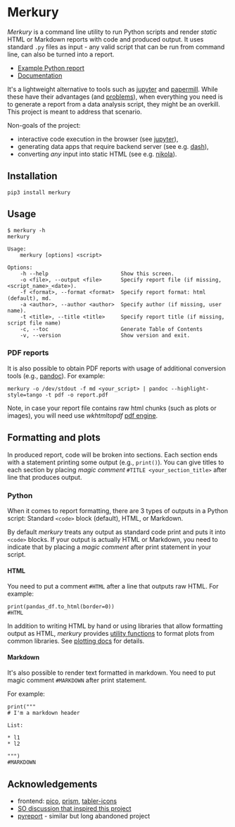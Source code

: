 # Merkury

_Merkury_ is a command line utility to run Python scripts and render _static_ HTML or Markdown reports with code and produced output. It uses standard `.py` files as input - any valid script that can be run from command line, can also be turned into a report.

- [Example Python report](https://ppatrzyk.github.io/merkury/examples/intro-py.html)
- [Documentation](https://ppatrzyk.github.io/merkury/)

It's a lightweight alternative to tools such as [jupyter](https://github.com/jupyter/jupyter) and [papermill](https://github.com/nteract/papermill). While these have their advantages (and [problems](https://www.youtube.com/watch?v=7jiPeIFXb6U)), when everything you need is to generate a report from a data analysis script, they might be an overkill. This project is meant to address that scenario.

Non-goals of the project:

- interactive code execution in the browser (see [jupyter](https://github.com/jupyter/jupyter)),
- generating data apps that require backend server (see e.g. [dash](https://github.com/plotly/dash)),
- converting _any_ input into static HTML (see e.g. [nikola](https://github.com/getnikola/nikola)).

## Installation

```
pip3 install merkury
```

## Usage

```
$ merkury -h
merkury

Usage:
    merkury [options] <script>

Options:
    -h --help                       Show this screen.
    -o <file>, --output <file>      Specify report file (if missing, <script_name>_<date>).
    -f <format>, --format <format>  Specify report format: html (default), md.
    -a <author>, --author <author>  Specify author (if missing, user name).
    -t <title>, --title <title>     Specify report title (if missing, script file name)
    -c, --toc                       Generate Table of Contents
    -v, --version                   Show version and exit.
```

### PDF reports

It is also possible to obtain PDF reports with usage of additional conversion tools (e.g., [pandoc](https://github.com/jgm/pandoc)). For example:

```
merkury -o /dev/stdout -f md <your_script> | pandoc --highlight-style=tango -t pdf -o report.pdf
```

Note, in case your report file contains raw html chunks (such as plots or images), you will need use _wkhtmltopdf_ [pdf engine](https://pandoc.org/MANUAL.html#option--pdf-engine).

## Formatting and plots

In produced report, code will be broken into sections. Each section ends with a statement printing some output (e.g., `print()`). You can give titles to each section by placing _magic comment_ `#TITLE <your_section_title>` after line that produces output.

### Python

When it comes to report formatting, there are 3 types of outputs in a Python script: Standard `<code>` block (default), HTML, or Markdown.

By default _merkury_ treats any output as standard code print and puts it into `<code>` blocks. If your output is actually HTML or Markdown, you need to indicate that by placing a _magic comment_ after print statement in your script.

#### HTML

You need to put a comment `#HTML` after a line that outputs raw HTML. For example:

```
print(pandas_df.to_html(border=0))
#HTML
```

In addition to writing HTML by hand or using libraries that allow formatting output as HTML, _merkury_ provides [utility functions](merkury/utils.py) to format plots from common libraries. See [plotting docs](https://ppatrzyk.github.io/merkury/plotting.html) for details.

#### Markdown

It's also possible to render text formatted in markdown. You need to put magic comment `#MARKDOWN` after print statement.

For example:

```
print("""
# I'm a markdown header

List:

* l1
* l2

""")
#MARKDOWN
```

## Acknowledgements

- frontend: [pico](https://github.com/picocss/pico), [prism](https://github.com/PrismJS/prism), [tabler-icons](https://github.com/tabler/tabler-icons)
- [SO discussion that inspired this project](https://stackoverflow.com/questions/60297105/python-write-both-commands-and-their-output-to-a-file)
- [pyreport](https://github.com/joblib/pyreport) - similar but long abandoned project

